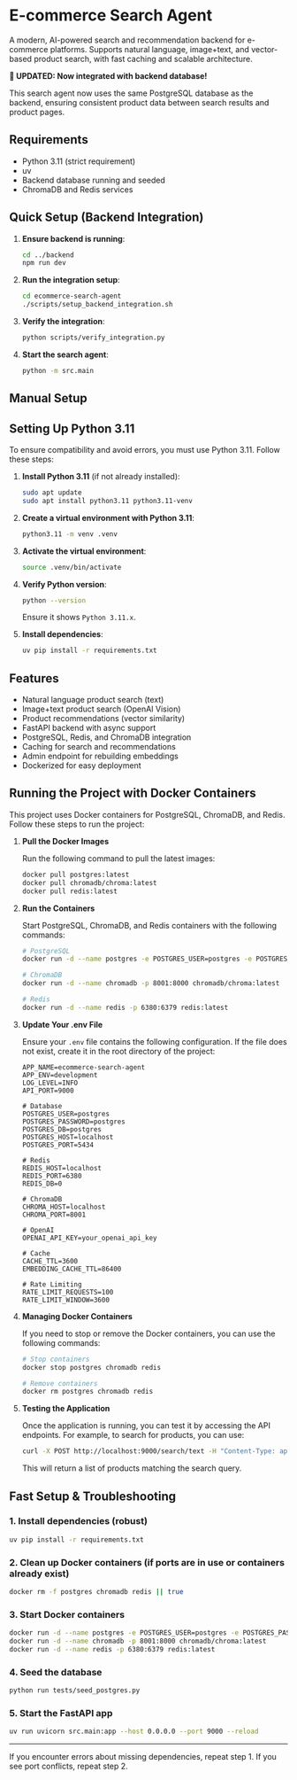 # E-commerce Search Agent

A modern, AI-powered search and recommendation backend for e-commerce platforms. Supports natural language, image+text, and vector-based product search, with fast caching and scalable architecture.

**🔄 UPDATED: Now integrated with backend database!**

This search agent now uses the same PostgreSQL database as the backend, ensuring consistent product data between search results and product pages.

## Requirements
- Python 3.11 (strict requirement)
- uv
- Backend database running and seeded
- ChromaDB and Redis services

## Quick Setup (Backend Integration)

1. **Ensure backend is running**:
   ```bash
   cd ../backend
   npm run dev
   ```

2. **Run the integration setup**:
   ```bash
   cd ecommerce-search-agent
   ./scripts/setup_backend_integration.sh
   ```

3. **Verify the integration**:
   ```bash
   python scripts/verify_integration.py
   ```

4. **Start the search agent**:
   ```bash
   python -m src.main
   ```

## Manual Setup

## Setting Up Python 3.11

To ensure compatibility and avoid errors, you must use Python 3.11. Follow these steps:

1. **Install Python 3.11** (if not already installed):
   ```bash
   sudo apt update
   sudo apt install python3.11 python3.11-venv
   ```

2. **Create a virtual environment with Python 3.11**:
   ```bash
   python3.11 -m venv .venv
   ```

3. **Activate the virtual environment**:
   ```bash
   source .venv/bin/activate
   ```

4. **Verify Python version**:
   ```bash
   python --version
   ```
   Ensure it shows `Python 3.11.x`.

5. **Install dependencies**:
   ```bash
   uv pip install -r requirements.txt
   ```

## Features
- Natural language product search (text)
- Image+text product search (OpenAI Vision)
- Product recommendations (vector similarity)
- FastAPI backend with async support
- PostgreSQL, Redis, and ChromaDB integration
- Caching for search and recommendations
- Admin endpoint for rebuilding embeddings
- Dockerized for easy deployment

## Running the Project with Docker Containers

This project uses Docker containers for PostgreSQL, ChromaDB, and Redis. Follow these steps to run the project:

1. **Pull the Docker Images**

   Run the following command to pull the latest images:
   ```bash
   docker pull postgres:latest
   docker pull chromadb/chroma:latest
   docker pull redis:latest
   ```

2. **Run the Containers**

   Start PostgreSQL, ChromaDB, and Redis containers with the following commands:

   ```bash
   # PostgreSQL
   docker run -d --name postgres -e POSTGRES_USER=postgres -e POSTGRES_PASSWORD=postgres -e POSTGRES_DB=postgres -p 5434:5432 postgres:latest

   # ChromaDB
   docker run -d --name chromadb -p 8001:8000 chromadb/chroma:latest

   # Redis
   docker run -d --name redis -p 6380:6379 redis:latest
   ```

3. **Update Your .env File**

   Ensure your `.env` file contains the following configuration. If the file does not exist, create it in the root directory of the project:

   ```
   APP_NAME=ecommerce-search-agent
   APP_ENV=development
   LOG_LEVEL=INFO
   API_PORT=9000

   # Database
   POSTGRES_USER=postgres
   POSTGRES_PASSWORD=postgres
   POSTGRES_DB=postgres
   POSTGRES_HOST=localhost
   POSTGRES_PORT=5434

   # Redis
   REDIS_HOST=localhost
   REDIS_PORT=6380
   REDIS_DB=0

   # ChromaDB
   CHROMA_HOST=localhost
   CHROMA_PORT=8001

   # OpenAI
   OPENAI_API_KEY=your_openai_api_key

   # Cache
   CACHE_TTL=3600
   EMBEDDING_CACHE_TTL=86400

   # Rate Limiting
   RATE_LIMIT_REQUESTS=100
   RATE_LIMIT_WINDOW=3600
   ```

4. **Managing Docker Containers**

   If you need to stop or remove the Docker containers, you can use the following commands:

   ```bash
   # Stop containers
   docker stop postgres chromadb redis

   # Remove containers
   docker rm postgres chromadb redis
   ```

5. **Testing the Application**

   Once the application is running, you can test it by accessing the API endpoints. For example, to search for products, you can use:

   ```bash
   curl -X POST http://localhost:9000/search/text -H "Content-Type: application/json" -d '{"query": "headphones"}'
   ```

   This will return a list of products matching the search query.

## Fast Setup & Troubleshooting

### 1. Install dependencies (robust)
```bash
uv pip install -r requirements.txt
```


### 2. Clean up Docker containers (if ports are in use or containers already exist)
```bash
docker rm -f postgres chromadb redis || true
```

### 3. Start Docker containers
```bash
docker run -d --name postgres -e POSTGRES_USER=postgres -e POSTGRES_PASSWORD=postgres -e POSTGRES_DB=postgres -p 5434:5432 postgres:latest
docker run -d --name chromadb -p 8001:8000 chromadb/chroma:latest
docker run -d --name redis -p 6380:6379 redis:latest
```

### 4. Seed the database
```bash
python run tests/seed_postgres.py
```

### 5. Start the FastAPI app
```bash
uv run uvicorn src.main:app --host 0.0.0.0 --port 9000 --reload
```

---

If you encounter errors about missing dependencies, repeat step 1. If you see port conflicts, repeat step 2. 